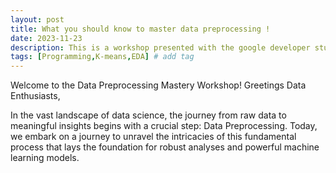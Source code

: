 ```yaml
---
layout: post
title: What you should know to master data preprocessing !
date: 2023-11-23
description: This is a workshop presented with the google developer student club FSS  # Add image post (optional)
tags: [Programming,K-means,EDA] # add tag
---
```



Welcome to the Data Preprocessing Mastery Workshop!
Greetings Data Enthusiasts,

In the vast landscape of data science, the journey from raw data to meaningful insights begins with a crucial step: Data Preprocessing. Today, we embark on a journey to unravel the intricacies of this fundamental process that lays the foundation for robust analyses and powerful machine learning models.
